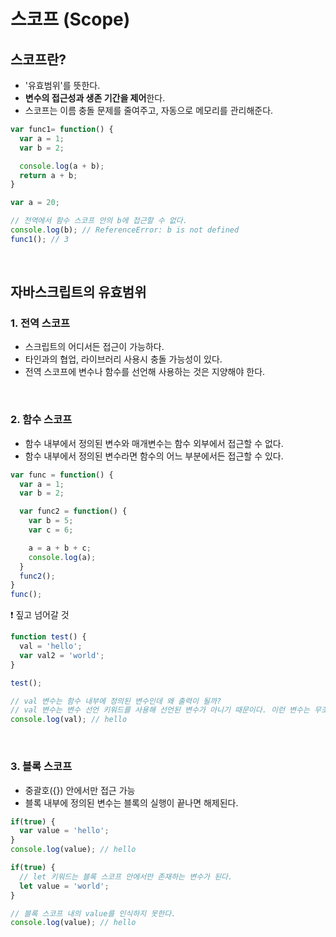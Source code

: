 # 스코프 (Scope)

## 스코프란?

- '유효범위'를 뜻한다.
- **변수의 접근성과 생존 기간을 제어**한다.
- 스코프는 이름 충돌 문제를 줄여주고, 자동으로 메모리를 관리해준다.

```JavaScript
var func1= function() {
  var a = 1;
  var b = 2;

  console.log(a + b);
  return a + b;
}

var a = 20;

// 전역에서 함수 스코프 안의 b에 접근할 수 없다.
console.log(b); // ReferenceError: b is not defined
func1(); // 3

```

<br>

## 자바스크립트의 유효범위

### 1. 전역 스코프

- 스크립트의 어디서든 접근이 가능하다.
- 타인과의 협업, 라이브러리 사용시 충돌 가능성이 있다.
- 전역 스코프에 변수나 함수를 선언해 사용하는 것은 지양해야 한다.

<br>

### 2. 함수 스코프

- 함수 내부에서 정의된 변수와 매개변수는 함수 외부에서 접근할 수 없다.
- 함수 내부에서 정의된 변수라면 함수의 어느 부분에서든 접근할 수 있다.

```JavaScript
var func = function() {
  var a = 1;
  var b = 2;

  var func2 = function() {
    var b = 5;
    var c = 6;

    a = a + b + c;
    console.log(a);
  }
  func2();
}
func();
```

❗️ 짚고 넘어갈 것

```JavaScript
function test() {
  val = 'hello';
  var val2 = 'world';
}

test();

// val 변수는 함수 내부에 정의된 변수인데 왜 출력이 될까?
// val 변수는 변수 선언 키워드를 사용해 선언된 변수가 아니기 때문이다. 이런 변수는 무조건 전역 변수로 인식이 된다.
console.log(val); // hello
```

<br>

### 3. 블록 스코프

- 중괄호({}) 안에서만 접근 가능
- 블록 내부에 정의된 변수는 블록의 실행이 끝나면 해제된다.

```JavaScript
if(true) {
  var value = 'hello';
}
console.log(value); // hello

if(true) {
  // let 키워드는 블록 스코프 안에서만 존재하는 변수가 된다.
  let value = 'world';
}

// 블록 스코프 내의 value를 인식하지 못한다.
console.log(value); // hello
```
